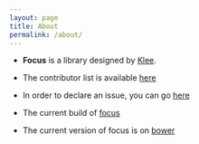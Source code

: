 ```yaml
---
layout: page
title: About
permalink: /about/
---
```


- **Focus** is a library designed by [Klee](http://kleegroup.com).

- The contributor list is available [here](https://github.com/KleeGroup/focus/graphs/contributors)

- In order to declare an issue, you can go [here](https://github.com/KleeGroup/focus/issues)

- The current build of [focus](https://travis-ci.org/KleeGroup/focus)

- The current version of focus is on [bower](http://bower.io/search/?q=focus)
